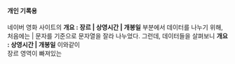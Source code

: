 #### 개인 기록용

네이버 영화 사이트의 __개요 : 장르 | 상영시간 | 개봉일__ 부분에서 데이터를 나누기 위해, <br>
처음에는 | 문자를 기준으로 문자열을 잘라 나누었다. 그런데, 데이터들을 살펴보니 __개요 : 상영시간 | 개봉일__ 이와같이<br>
장르 영역이 빠져있는 
